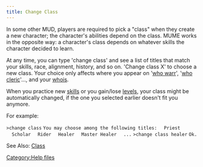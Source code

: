 ```yaml
---
title: Change Class
---
```


In some other MUD, players are required to pick a "class" when they
create a new character; the character's abilities depend on the class.
MUME works in the opposite way: a character's class depends on whatever
skills the character decided to learn.

At any time, you can type 'change class' and see a list of titles that
match your skills, race, alignment, history, and so on. 'Change class X'
to choose a new class. Your choice only affects where you appear on
'[who warr](who "wikilink")', '[who cleric](who "wikilink")'..., and
your [whois](whois "wikilink").

When you practice new [skills](skill "wikilink") or you gain/lose
[levels](level "wikilink"), your class might be automatically changed,
if the one you selected earlier doesn't fit you anymore.

For example:

`>change class`
`You may choose among the following titles:`
`  Priest`
`  Scholar`
`  Rider`
`  Healer`
`  Master Healer`
`  ...`
`>change class healer`
`Ok.`

See Also: [Class](Class "wikilink")

[Category:Help files](Category:Help_files "wikilink")